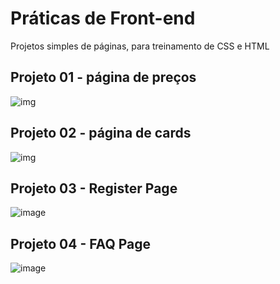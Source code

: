 # Práticas de Front-end
Projetos simples de páginas, para treinamento de CSS e HTML

## Projeto 01 - página de preços
![img](https://i.ibb.co/WFT68pj/pag-precos.png)

## Projeto 02 - página de cards
![img](https://i.ibb.co/7KHFMd8/cards.png)

## Projeto 03 - Register Page
![image](https://user-images.githubusercontent.com/65905315/146766589-f9b61c35-f1e9-4c6a-a87e-867bf6729073.png)

## Projeto 04 - FAQ Page
![image](https://user-images.githubusercontent.com/65905315/146767556-a505d1b8-9b84-4160-b857-4d787af13895.png)
